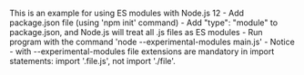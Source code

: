 This is an example for using ES modules with Node.js 12
    - Add package.json file (using 'npm init' command)
    - Add "type": "module" to package.json, and Node.js will treat all .js files as ES modules
    - Run program with the command 'node --experimental-modules main.js'
    - Notice - with --experimental-modules file extensions are mandatory in import statements: import '.file.js', not import './file'.